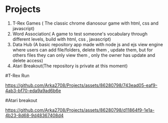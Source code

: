 # Projects
1. T-Rex Games ( The classic chrome dianosour game with html, css and javascript)
2. Word Association( A game to test someone's vocabulary through different levels, build with html, css , javascript)
3. Data Hub (A basic repository app made with node js and ejs view engine where users can add file/folders, delete them , update them, but for others files they can only view them , only the owner has update and delete access)
4. Atari Breakout(The repository is private at this moment)

#T-Rex Run

https://github.com/Arka2708/Projects/assets/86280798/743ead05-eaf9-4ab3-bf70-eda9a9ad6b6e


#Atari breakout

https://github.com/Arka2708/Projects/assets/86280798/d11864f9-1e1a-4b23-8d68-9d48367408d4

